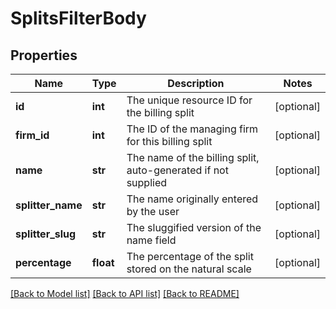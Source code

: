 # SplitsFilterBody

## Properties
Name | Type | Description | Notes
------------ | ------------- | ------------- | -------------
**id** | **int** | The unique resource ID for the billing split | [optional] 
**firm_id** | **int** | The ID of the managing firm for this billing split | [optional] 
**name** | **str** | The name of the billing split, auto-generated if not supplied | [optional] 
**splitter_name** | **str** | The name originally entered by the user | [optional] 
**splitter_slug** | **str** | The sluggified version of the name field | [optional] 
**percentage** | **float** | The percentage of the split stored on the natural scale | [optional] 

[[Back to Model list]](../README.md#documentation-for-models) [[Back to API list]](../README.md#documentation-for-api-endpoints) [[Back to README]](../README.md)

